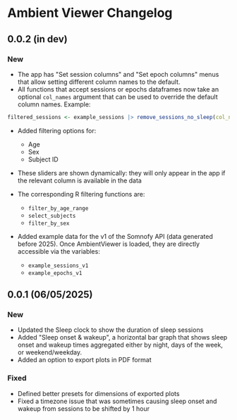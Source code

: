 # Ambient Viewer Changelog

## 0.0.2 (in dev)

### New

- The app has "Set session columns" and "Set epoch columns" menus that allow setting different column names to the default.
- All functions that accept sessions or epochs dataframes now take an optional `col_names` argument that can be used to override the default column names. Example:

```r
filtered_sessions <- example_sessions |> remove_sessions_no_sleep(col_names = list(sleep_period = "time_asleep"))
```

- Added filtering options for:
  - Age
  - Sex
  - Subject ID
- These sliders are shown dynamically: they will only appear in the app if the relevant column is available in the data
- The corresponding R filtering functions are:
  - `filter_by_age_range`
  - `select_subjects`
  - `filter_by_sex`

- Added example data for the v1 of the Somnofy API (data generated before 2025). Once AmbientViewer is loaded, they are directly accessible via the variables:
  - `example_sessions_v1`
  - `example_epochs_v1`

## 0.0.1 (06/05/2025)

### New

- Updated the Sleep clock to show the duration of sleep sessions
- Added "Sleep onset & wakeup", a horizontal bar graph that shows sleep onset and wakeup times aggregated either by night, days of the week, or weekend/weekday.
- Added an option to export plots in PDF format

### Fixed

- Defined better presets for dimensions of exported plots
- Fixed a timezone issue that was sometimes causing sleep onset and wakeup from sessions to be shifted by 1 hour
